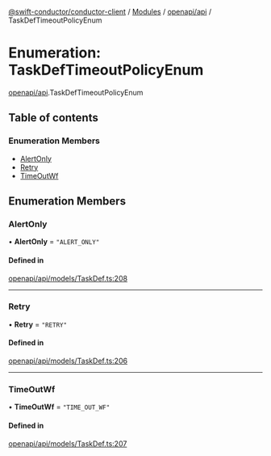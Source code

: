[@swift-conductor/conductor-client](../README.md) / [Modules](../modules.md) / [openapi/api](../modules/openapi_api.md) / TaskDefTimeoutPolicyEnum

# Enumeration: TaskDefTimeoutPolicyEnum

[openapi/api](../modules/openapi_api.md).TaskDefTimeoutPolicyEnum

## Table of contents

### Enumeration Members

- [AlertOnly](openapi_api.TaskDefTimeoutPolicyEnum.md#alertonly)
- [Retry](openapi_api.TaskDefTimeoutPolicyEnum.md#retry)
- [TimeOutWf](openapi_api.TaskDefTimeoutPolicyEnum.md#timeoutwf)

## Enumeration Members

### AlertOnly

• **AlertOnly** = ``"ALERT_ONLY"``

#### Defined in

[openapi/api/models/TaskDef.ts:208](https://github.com/swift-conductor/conductor-client-typescript/blob/d61717b/openapi/api/models/TaskDef.ts#L208)

___

### Retry

• **Retry** = ``"RETRY"``

#### Defined in

[openapi/api/models/TaskDef.ts:206](https://github.com/swift-conductor/conductor-client-typescript/blob/d61717b/openapi/api/models/TaskDef.ts#L206)

___

### TimeOutWf

• **TimeOutWf** = ``"TIME_OUT_WF"``

#### Defined in

[openapi/api/models/TaskDef.ts:207](https://github.com/swift-conductor/conductor-client-typescript/blob/d61717b/openapi/api/models/TaskDef.ts#L207)
